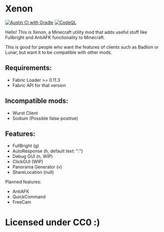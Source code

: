 # Xenon

[![Austin CI with Gradle](https://github.com/AV306/xenon/actions/workflows/austin_gradle.yml/badge.svg)](https://github.com/AV306/xenon/actions/workflows/austin_gradle.yml)
[![CodeQL](https://github.com/AV306/xenon/actions/workflows/codeql-analysis.yml/badge.svg)](https://github.com/AV306/xenon/actions/workflows/codeql-analysis.yml)

Hello! This is Xenon, a Minecraft utility mod that adds useful stuff like Fullbright and AntiAFK functionality to Minecraft.

This is good for people who want the features of clients such as Badlion or Lunar, but want it to be compatible with other mods.

## Requirements:

- Fabric Loader >= 0.11.3
- Fabric API for that version

## Incompatible mods:

- Wurst Client
- Sodium (Possible false positive)

## Features:

- FullBright (g)
- AutoResponse (h, default text: ":")
- Debug GUI (n, WIP)
- ClickGUI (WIP)
- Panorama Generator (v)
- ShareLocation (null)

Planned features:

- AntiAFK
- QuickCommand
- FreeCam

# Licensed under CC0 \:)
